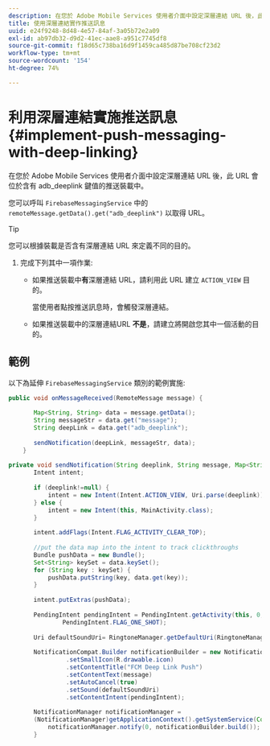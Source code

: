 ```yaml
---
description: 在您於 Adobe Mobile Services 使用者介面中設定深層連結 URL 後，此 URL 會位於含有 adb_deeplink 鍵值的推送裝載中。
title: 使用深層連結實作推送訊息
uuid: e24f9248-8d48-4e57-84af-3a05b72e2a09
exl-id: ab97db32-d9d2-41ec-aae8-a951c7745df8
source-git-commit: f18d65c738ba16d9f1459ca485d87be708cf23d2
workflow-type: tm+mt
source-wordcount: '154'
ht-degree: 74%

---
```


# 利用深層連結實施推送訊息 {#implement-push-messaging-with-deep-linking}

在您於 Adobe Mobile Services 使用者介面中設定深層連結 URL 後，此 URL 會位於含有 adb_deeplink 鍵值的推送裝載中。

您可以呼叫 `FirebaseMessagingService` 中的 `remoteMessage.getData().get("adb_deeplink")` 以取得 URL。

>[!TIP]
>
>您可以根據裝載是否含有深層連結 URL 來定義不同的目的。

1. 完成下列其中一項作業:

   * 如果推送裝載中&#x200B;**有**&#x200B;深層連結 URL，請利用此 URL 建立 `ACTION_VIEW` 目的。

      當使用者點按推送訊息時，會觸發深層連結。

   * 如果推送裝載中的深層連結URL **不是**，請建立將開啟您其中一個活動的目的。

## 範例

以下為延伸 `FirebaseMessagingService` 類別的範例實施:

```java
public void onMessageReceived(RemoteMessage message) { 
 
       Map<String, String> data = message.getData(); 
       String messageStr = data.get("message"); 
       String deepLink = data.get("adb_deeplink"); 
 
       sendNotification(deepLink, messageStr, data); 
    } 
 
private void sendNotification(String deeplink, String message, Map<String, String> data) { 
       Intent intent; 
 
       if (deeplink!=null) { 
           intent = new Intent(Intent.ACTION_VIEW, Uri.parse(deeplink)); 
       } else { 
           intent = new Intent(this, MainActivity.class); 
       } 
 
       intent.addFlags(Intent.FLAG_ACTIVITY_CLEAR_TOP); 
 
       //put the data map into the intent to track clickthroughs 
       Bundle pushData = new Bundle(); 
       Set<String> keySet = data.keySet(); 
       for (String key : keySet) { 
           pushData.putString(key, data.get(key)); 
       } 
 
       intent.putExtras(pushData); 
 
       PendingIntent pendingIntent = PendingIntent.getActivity(this, 0, intent, 
               PendingIntent.FLAG_ONE_SHOT); 
 
       Uri defaultSoundUri= RingtoneManager.getDefaultUri(RingtoneManager.TYPE_NOTIFICATION); 
 
       NotificationCompat.Builder notificationBuilder = new NotificationCompat.Builder(this) 
                .setSmallIcon(R.drawable.icon) 
                .setContentTitle("FCM Deep Link Push") 
                .setContentText(message) 
                .setAutoCancel(true) 
                .setSound(defaultSoundUri) 
                .setContentIntent(pendingIntent); 
 
       NotificationManager notificationManager =  
       (NotificationManager)getApplicationContext().getSystemService(Context.NOTIFICATION_SERVICE); 
           notificationManager.notify(0, notificationBuilder.build()); 
       } 
```

